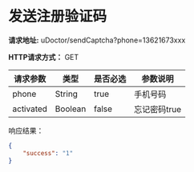 # 发送注册验证码

**请求地址:** uDoctor/sendCaptcha?phone=13621673xxx

**HTTP请求方式：** GET

| 请求参数 | 类型 | 是否必选 | 参数说明 |
| -- | -- | -- | -- |
| phone | String | true | 手机号码 |
| activated | Boolean | false | 忘记密码true |

响应结果：
```json
{
    "success": "1"
}
```

